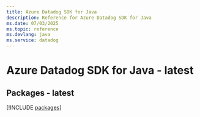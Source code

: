 ```yaml
---
title: Azure Datadog SDK for Java
description: Reference for Azure Datadog SDK for Java
ms.date: 07/03/2025
ms.topic: reference
ms.devlang: java
ms.service: datadog
---
```

# Azure Datadog SDK for Java - latest
## Packages - latest
[!INCLUDE [packages](datadog-index.md)]